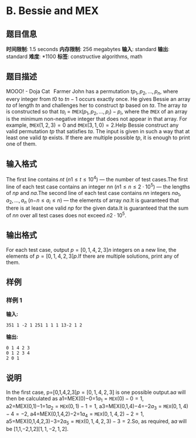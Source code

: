 # B. Bessie and MEX

## 题目信息

**时间限制**: 1.5 seconds
**内存限制**: 256 megabytes
**输入**: standard
**输出**: standard
**难度**: *1100
**标签**: constructive algorithms, math

## 题目描述

MOOO! - Doja Cat⠀Farmer John has a permutation $t$$p_1, p_2, \ldots, p_n$, where every integer from $t$$0$ to $t$$n-1$ occurs exactly once. He gives Bessie an array $t$$a$ of length $t$$n$ and challenges her to construct $t$$p$ based on $t$$a$. The array $t$$a$ is constructed so that $t$$a_i$ = $t$$\texttt{MEX}(p_1, p_2, \ldots, p_i) - p_i$, where the $t$$\texttt{MEX}$ of an array is the minimum non-negative integer that does not appear in that array. For example, $t$$\texttt{MEX}(1, 2, 3) = 0$ and $t$$\texttt{MEX}(3, 1, 0) = 2$.Help Bessie construct any valid permutation $t$$p$ that satisfies $t$$a$. The input is given in such a way that at least one valid $t$$p$ exists. If there are multiple possible $t$$p$, it is enough to print one of them.

## 输入格式

The first line contains $n$$t$ ($n$$1 \leq t \leq 10^4$) — the number of test cases.The first line of each test case contains an integer $n$$n$ ($n$$1 \leq n \leq 2 \cdot 10^5$) — the lengths of $n$$p$ and $n$$a$.The second line of each test case contains $n$$n$ integers $n$$a_1, a_2, \ldots, a_n$ ($n$$-n \leq a_i \leq n$) — the elements of array $n$$a$.It is guaranteed that there is at least one valid $n$$p$ for the given data.It is guaranteed that the sum of $n$$n$ over all test cases does not exceed $n$$2 \cdot 10^5$.

## 输出格式

For each test case, output $p = [0, 1, 4, 2, 3]$$n$ integers on a new line, the elements of $p = [0, 1, 4, 2, 3]$$p$.If there are multiple solutions, print any of them.

## 样例

### 样例 1

**输入:**
```
351 1 -2 1 251 1 1 1 13-2 1 2
```

**输出:**
```
0 1 4 2 3 
0 1 2 3 4 
2 0 1
```

## 说明

In the first case, p=[0,1,4,2,3]$p = [0, 1, 4, 2, 3]$ is one possible output.a$a$ will then be calculated as a1=MEX(0)−0=1$a_1 = \texttt{MEX}(0) - 0 = 1$, a2=MEX(0,1)−1=1$a_2 = \texttt{MEX}(0, 1) - 1 = 1$, a3=MEX(0,1,4)−4=−2$a_3 = \texttt{MEX}(0, 1, 4) - 4 = -2$, a4=MEX(0,1,4,2)−2=1$a_4 = \texttt{MEX}(0, 1, 4, 2) - 2 = 1$, a5=MEX(0,1,4,2,3)−3=2$a_5 = \texttt{MEX}(0, 1, 4, 2, 3) - 3 = 2$.So, as required, a$a$ will be [1,1,−2,1,2]$[1, 1, -2, 1, 2]$.
